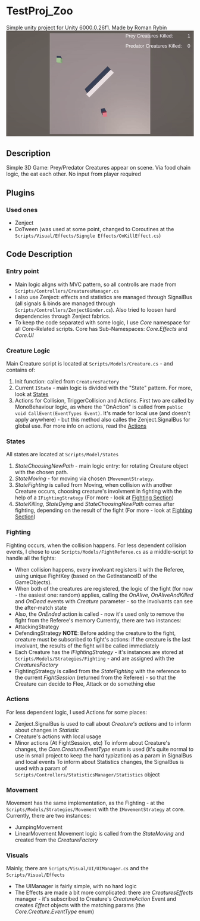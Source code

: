 # TestProj_Zoo
Simple unity project for Unity 6000.0.26f1. Made by Roman Rybin
![Видео](ExampleVideo.gif)
## Description
Simple 3D Game: Prey/Predator Creatures appear on scene. Via food chain logic, the eat each other. No input from player required
## Plugins
### Used ones
- Zenject
- DoTween (was used at some point, changed to Coroutines at the `Scripts/Visual/Effects/Signgle Effects/OnKillEffect.cs`)
## Code Description
### Entry point
- Main logic aligns with MVC pattern, so all controlls are made from `Scripts/Controllers/CreaturesManager.cs`  
- I also use Zenject: effects and statistics are managed through SignalBus (all signals & binds are managed through `Scripts/Controllers/ZenjectBinder.cs`). Also tried to loosen hard dependencies through Zenject fabrics.  
- To keep the code separated with some logic, I use *Core* namespace for all Core-Related scripts. Core has Sub-Namespaces: *Core.Effects* and *Core.UI*
### Creature Logic
Main Creature script is located at `Scripts/Models/Creature.cs` - and contains of:  
1. Init function: called from `CreaturesFactory`
2. Current `IState` - main logic is divided with the "State" pattern. For more, look at [States](###states)
3. Actions for Collision, TriggerCollision and Actions. First two are called by MonoBehaviour logic, as where the "OnAction" is called from `public void CallEvent(EventTypes Event)`. It's made for local use (and doesn't apply anywhere) - but this method also calles the Zenject.SignalBus for global use. For more info on actions, read the [Actions](###actions)
### States
All states are located at `Scripts/Model/States`
1. *StateChoosingNewPath* - main logic entry: for rotating Creature object with the chosen path.
2. *StateMoving* - for moving via chosen `IMovementStrategy`.
3. *StateFighting* is called from Moving, when collision with another Creature occurs, choosing creature's involvment in fighting with the help of a `IFightingStrategy` (For more - look at [Fighting Section](###fighting))
4. *StateKilling*, *StateDying* and *StateChoosingNewPath* comes after fighting, depending on the result of the fight (For more - look at [Fighting Section](###fighting))
### Fighting
Fighting occurs, when the collision happens. For less dependent collision events, I chose to use `Scripts/Models/FightReferee.cs` as a middle-script to handle all the fights:  
- When collision happens, every involvant registers it with the Referee, using unique FightKey (based on the GetInstanceID of the GameObjects).
- When both of the creatures are registered, the logic of the fight (for now - the easiest one: random) applies, calling the *OnAlive*, *OnAliveAndKilled* and *OnDead* events with *Creature* parameter - so the involvants can see the after-match state
- Also, the *OnEnded* action is called - now it's used only to remove the fight from the Referee's memory
Currently, there are two instances:
- AttackingStrategy
- DefendingStrategy
**NOTE**: Before adding the creature to the fight, creature must be subscribed to fight's actions: if the creature is the last involvant, the results of the fight will be called immediately  
- Each Creature has the *IFightingStrategy* - it's instances are stored at `Scripts/Models/Strategies/Fighting` - and are assigned with the *CreaturesFactory*  
- FightingStrategy is called from the *StateFighting* with the reference to the current *FightSession* (returned from the Referee) - so that the Creature can decide to Flee, Attack or do something else  
### Actions
For less dependent logic, I used Actions for some places:
- Zenject.SignalBus is used to call about *Creature's actions* and to inform about changes in *Statistic*
- Creature's actions with local usage
- Minor actions (At FightSession, etc)
To inform about Creature's changes, the *Core.Creature.EventType* enum is used (it's quite normal to use in small project to keep the hard typization) as a param in SignalBus and local events
To inform about Statistics changes, the SignalBus is used with a param of `Scripts/Controllers/StatisticsManager/Statistics` object
### Movement
Movement has the same implementation, as the Fighting - at the `Scripts/Models/Strategies/Movement` with the `IMovementStrategy` at core. Currently, there are two instances:
- JumpingMovement
- LinearMovement
Movement logic is called from the *StateMoving* and created from the *CreatureFactory*
### Visuals
Mainly, there are `Scripts/Visual/UI/UIManager.cs` and the `Scripts/Visual/Effects`
- The UIManager is fairly simple, with no hard logic
- The Effects are made a bit more complicated: there are *CreaturesEffects* manager - it's subscribed to Creature's *CreatureAction* Event and creates *Effect* objects with the matching params (the *Core.Creature.EventType* enum)
